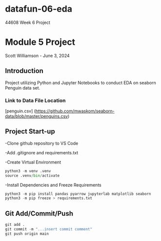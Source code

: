 # datafun-06-eda
44608 Week 6 Project
# Module 5 Project
Scott Williamson - June 3, 2024

## Introduction 
Project utilizing Python and Jupyter Notebooks to conduct EDA on seaborn Penguin data set.

### Link to Data File Location
[penguin.csv] (https://github.com/mwaskom/seaborn-data/blob/master/penguins.csv)

## Project Start-up

-Clone github repository to VS Code

-Add .gitignore and requirements.txt

-Create Virtual Environment
```python
python3 -m venv .venv
source .venv/bin/activate
```

-Install Dependencies and Freeze Requirements
```python
python3 -m pip install pandas pyarrow jupyterlab matplotlib seaborn
python3 -m pip freeze > requirements.txt
```

## Git Add/Commit/Push
```python
git add .
git commit -m "...insert commit comment"
git push origin main
```